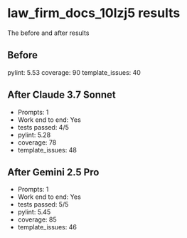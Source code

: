 # law_firm_docs_10lzj5 results

The before and after results

## Before

pylint: 5.53
coverage: 90
template_issues: 40

## After Claude 3.7 Sonnet

- Prompts: 1
- Work end to end: Yes
- tests passed: 4/5
- pylint: 5.28
- coverage: 78
- template_issues: 48

## After Gemini 2.5 Pro

- Prompts: 1
- Work end to end: Yes
- tests passed: 5/5
- pylint: 5.45
- coverage: 85
- template_issues: 46